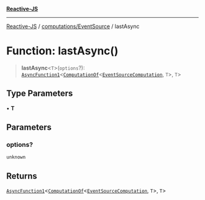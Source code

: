 [**Reactive-JS**](../../../README.md)

***

[Reactive-JS](../../../README.md) / [computations/EventSource](../README.md) / lastAsync

# Function: lastAsync()

> **lastAsync**\<`T`\>(`options`?): [`AsyncFunction1`](../../../functions/type-aliases/AsyncFunction1.md)\<[`ComputationOf`](../../type-aliases/ComputationOf.md)\<[`EventSourceComputation`](../interfaces/EventSourceComputation.md), `T`\>, `T`\>

## Type Parameters

• **T**

## Parameters

### options?

`unknown`

## Returns

[`AsyncFunction1`](../../../functions/type-aliases/AsyncFunction1.md)\<[`ComputationOf`](../../type-aliases/ComputationOf.md)\<[`EventSourceComputation`](../interfaces/EventSourceComputation.md), `T`\>, `T`\>
